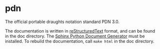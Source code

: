 # pdn
The official portable draughts notation standard PDN 3.0.

The documentation is written in [reStructuredText](http://docutils.sourceforge.net/rst.html) format, and can be found in the doc directory. The [Sphinx Python Document Generator](http://www.sphinx-doc.org/en/stable/#) must be installed. To rebuild the documentation, call `make html` in the doc directory.
